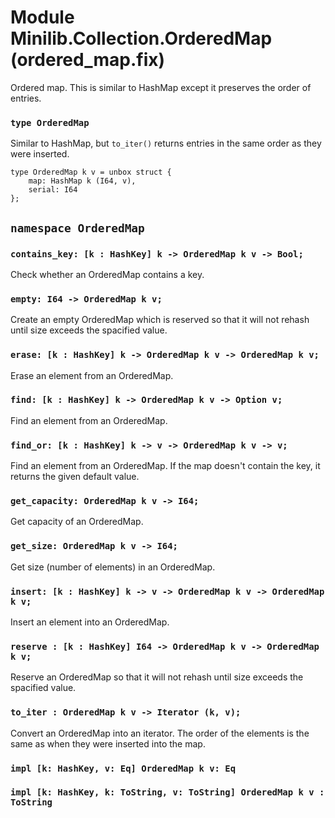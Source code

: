 # Module Minilib.Collection.OrderedMap (ordered_map.fix)

Ordered map.
This is similar to HashMap except it preserves the order of entries.

### `type OrderedMap`

Similar to HashMap, but `to_iter()` returns entries in the same order as they were inserted.

```
type OrderedMap k v = unbox struct {
    map: HashMap k (I64, v),
    serial: I64
};
```
## `namespace OrderedMap`

### `contains_key: [k : HashKey] k -> OrderedMap k v -> Bool;`

Check whether an OrderedMap contains a key.

### `empty: I64 -> OrderedMap k v;`

Create an empty OrderedMap which is reserved so that it will not rehash until size exceeds the spacified value.

### `erase: [k : HashKey] k -> OrderedMap k v -> OrderedMap k v;`

Erase an element from an OrderedMap.

### `find: [k : HashKey] k -> OrderedMap k v -> Option v;`

Find an element from an OrderedMap.

### `find_or: [k : HashKey] k -> v -> OrderedMap k v -> v;`

Find an element from an OrderedMap. If the map doesn't contain the key, it returns the given default value.

### `get_capacity: OrderedMap k v -> I64;`

Get capacity of an OrderedMap.

### `get_size: OrderedMap k v -> I64;`

Get size (number of elements) in an OrderedMap.

### `insert: [k : HashKey] k -> v -> OrderedMap k v -> OrderedMap k v;`

Insert an element into an OrderedMap.

### `reserve : [k : HashKey] I64 -> OrderedMap k v -> OrderedMap k v;`

Reserve an OrderedMap so that it will not rehash until size exceeds the spacified value.

### `to_iter : OrderedMap k v -> Iterator (k, v);`

Convert an OrderedMap into an iterator. The order of the elements is the same as
when they were inserted into the map.

### `impl [k: HashKey, v: Eq] OrderedMap k v: Eq`

### `impl [k: HashKey, k: ToString, v: ToString] OrderedMap k v : ToString`

